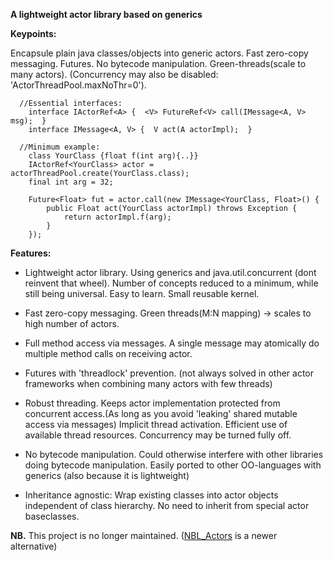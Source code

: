 **A lightweight actor library based on generics**

**Keypoints:**

Encapsule plain java classes/objects into generic actors. Fast zero-copy messaging. Futures. No bytecode manipulation. Green-threads(scale to many actors). (Concurrency may also be disabled: 'ActorThreadPool.maxNoThr=0').

```
  //Essential interfaces:
    interface IActorRef<A> {  <V> FutureRef<V> call(IMessage<A, V> msg);  }
    interface IMessage<A, V> {  V act(A actorImpl);  }

  //Minimum example:
    class YourClass {float f(int arg){..}}
    IActorRef<YourClass> actor = actorThreadPool.create(YourClass.class);
    final int arg = 32;

    Future<Float> fut = actor.call(new IMessage<YourClass, Float>() {
	    public Float act(YourClass actorImpl) throws Exception {
		    return actorImpl.f(arg);
	    }
    });
```


**Features:**

  * Lightweight actor library. Using generics and java.util.concurrent (dont reinvent that wheel). Number of concepts reduced to a minimum, while still being universal. Easy to learn. Small reusable kernel.

  * Fast zero-copy messaging. Green threads(M:N mapping) -> scales to high number of actors.

  * Full method access via messages. A single message may atomically do multiple method calls on receiving actor.

  * Futures with 'threadlock' prevention. (not always solved in other actor frameworks when combining many actors with few threads)

  * Robust threading. Keeps actor implementation protected from concurrent access.(As long as you avoid 'leaking' shared mutable access via messages) Implicit thread activation. Efficient use of available thread resources. Concurrency may be turned fully off.

  * No bytecode manipulation. Could otherwise interfere with other libraries doing bytecode manipulation. Easily ported to other OO-languages with generics (also because it is lightweight)

  * Inheritance agnostic: Wrap existing classes into actor objects independent of class hierarchy. No need to inherit from special actor baseclasses.


**NB.** This project is no longer maintained.
([NBL\_Actors](https://github.com/tcbkkvik/NBL_Actors) is a newer alternative)